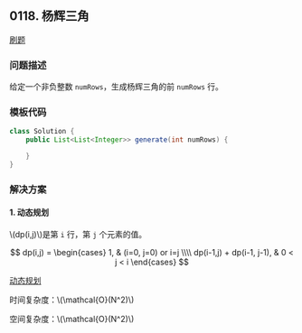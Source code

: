 <script src="https://cdn.bootcss.com/mathjax/2.7.7/MathJax.js?config=TeX-AMS-MML_HTMLorMML"></script>

## 0118. 杨辉三角

[刷题](qu0118/solu/Solution.java)

### 问题描述

给定一个非负整数 `numRows`，生成杨辉三角的前 `numRows` 行。

### 模板代码

``` java
class Solution {
    public List<List<Integer>> generate(int numRows) {

    }
}
```

### 解决方案

#### 1. 动态规划

\\(dp(i,j)\\)是第 `i` 行，第 `j` 个元素的值。

$$
dp(i,j) = \begin{cases}
1, & (i=0, j=0) or i=j \\\\
dp(i-1,j) + dp(i-1, j-1), &  0 < j < i
\end{cases}
$$

[动态规划](qu0118/solu1/Solution.java)

时间复杂度：\\(\mathcal{O}(N^2)\\)

空间复杂度：\\(\mathcal{O}(N^2)\\)
